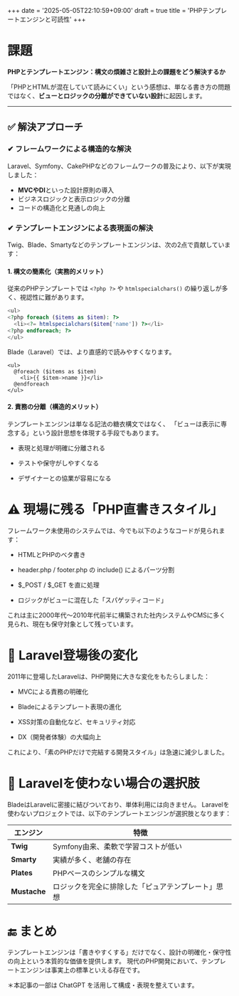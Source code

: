 +++
date = '2025-05-05T22:10:59+09:00'
draft = true
title = 'PHPテンプレートエンジンと可読性'
+++


# 課題
**PHPとテンプレートエンジン：構文の煩雑さと設計上の課題をどう解決するか**

「PHPとHTMLが混在していて読みにくい」という感想は、単なる書き方の問題ではなく、**ビューとロジックの分離ができていない設計**に起因します。

---

## ✅ 解決アプローチ

### ✔ フレームワークによる構造的な解決
Laravel、Symfony、CakePHPなどのフレームワークの普及により、以下が実現しました：

- **MVCやDI**といった設計原則の導入
- ビジネスロジックと表示ロジックの分離
- コードの構造化と見通しの向上

### ✔ テンプレートエンジンによる表現面の解決
Twig、Blade、Smartyなどのテンプレートエンジンは、次の2点で貢献しています：

#### 1. 構文の簡素化（実務的メリット）
従来のPHPテンプレートでは `<?php ?>` や `htmlspecialchars()` の繰り返しが多く、視認性に難があります。

```php
<ul>
<?php foreach ($items as $item): ?>
  <li><?= htmlspecialchars($item['name']) ?></li>
<?php endforeach; ?>
</ul>
```

Blade（Laravel）では、より直感的で読みやすくなります。

```blade
<ul>
  @foreach ($items as $item)
    <li>{{ $item->name }}</li>
  @endforeach
</ul>
```


#### 2. 責務の分離（構造的メリット）
テンプレートエンジンは単なる記法の糖衣構文ではなく、
「ビューは表示に専念する」という設計思想を体現する手段でもあります。

- 表現と処理が明確に分離される

- テストや保守がしやすくなる

- デザイナーとの協業が容易になる


# ⚠ 現場に残る「PHP直書きスタイル」
フレームワーク未使用のシステムでは、今でも以下のようなコードが見られます：

- HTMLとPHPのベタ書き

- header.php / footer.php の include() によるパーツ分割

- $_POST / $_GET を直に処理

- ロジックがビューに混在した「スパゲッティコード」

これは主に2000年代〜2010年代前半に構築された社内システムやCMSに多く見られ、現在も保守対象として残っています。

# 🚀 Laravel登場後の変化
2011年に登場したLaravelは、PHP開発に大きな変化をもたらしました：

- MVCによる責務の明確化

- Bladeによるテンプレート表現の進化

- XSS対策の自動化など、セキュリティ対応

- DX（開発者体験）の大幅向上

これにより、「素のPHPだけで完結する開発スタイル」は急速に減少しました。

# 🔧 Laravelを使わない場合の選択肢
BladeはLaravelに密接に結びついており、単体利用には向きません。
Laravelを使わないプロジェクトでは、以下のテンプレートエンジンが選択肢となります：

| エンジン | 特徴 |
|--------|------|
| **Twig** | Symfony由来、柔軟で学習コストが低い |
| **Smarty** | 実績が多く、老舗の存在 |
| **Plates** | PHPベースのシンプルな構文 |
| **Mustache** | ロジックを完全に排除した「ピュアテンプレート」思想 |

# 🔚 まとめ
テンプレートエンジンは「書きやすくする」だけでなく、設計の明確化・保守性の向上という本質的な価値を提供します。
現代のPHP開発において、テンプレートエンジンは事実上の標準といえる存在です。

＊本記事の一部は ChatGPT を活用して構成・表現を整えています。